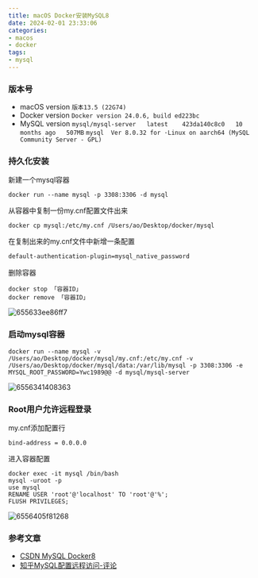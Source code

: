 ```yaml
---
title: macOS Docker安装MySQL8
date: 2024-02-01 23:33:06
categories:
- macos
- docker
tags:
- mysql
---
```

### 版本号

- macOS version `版本13.5 (22G74)`
- Docker version `Docker version 24.0.6, build ed223bc`
- MySQL version `mysql/mysql-server   latest    423da140c8c0   10 months ago   507MB` `mysql  Ver 8.0.32 for ·Linux on aarch64 (MySQL Community Server - GPL)`

### 持久化安装

新建一个mysql容器

```shell
docker run --name mysql -p 3308:3306 -d mysql
```

从容器中复制一份my.cnf配置文件出来

```shell
docker cp mysql:/etc/my.cnf /Users/ao/Desktop/docker/mysql
```

在复制出来的my.cnf文件中新增一条配置

```txt
default-authentication-plugin=mysql_native_password
```

删除容器

```shell
docker stop 「容器ID」
docker remove 「容器ID」
```

![655633ee86ff7](655633ee86ff7.png)

### 启动mysql容器

```shell
docker run --name mysql -v /Users/ao/Desktop/docker/mysql/my.cnf:/etc/my.cnf -v /Users/ao/Desktop/docker/mysql/data:/var/lib/mysql -p 3308:3306 -e MYSQL_ROOT_PASSWORD=Ywc1989@@ -d mysql/mysql-server
```

![6556341408363](6556341408363.png)

### Root用户允许远程登录

my.cnf添加配置行

```shell
bind-address = 0.0.0.0
```

进入容器配置

```shell
docker exec -it mysql /bin/bash
mysql -uroot -p
use mysql
RENAME USER 'root'@'localhost' TO 'root'@'%';
FLUSH PRIVILEGES;
```

![6556405f81268](6556405f81268.png)

### 参考文章

- [CSDN MySQL Docker8](https://blog.csdn.net/qq_26709459/article/details/128931193)
- [知乎MySQL配置远程访问-评论](https://zhuanlan.zhihu.com/p/60539230)
